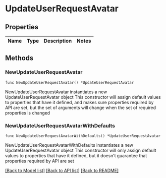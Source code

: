 # UpdateUserRequestAvatar

## Properties

Name | Type | Description | Notes
------------ | ------------- | ------------- | -------------

## Methods

### NewUpdateUserRequestAvatar

`func NewUpdateUserRequestAvatar() *UpdateUserRequestAvatar`

NewUpdateUserRequestAvatar instantiates a new UpdateUserRequestAvatar object
This constructor will assign default values to properties that have it defined,
and makes sure properties required by API are set, but the set of arguments
will change when the set of required properties is changed

### NewUpdateUserRequestAvatarWithDefaults

`func NewUpdateUserRequestAvatarWithDefaults() *UpdateUserRequestAvatar`

NewUpdateUserRequestAvatarWithDefaults instantiates a new UpdateUserRequestAvatar object
This constructor will only assign default values to properties that have it defined,
but it doesn't guarantee that properties required by API are set


[[Back to Model list]](../README.md#documentation-for-models) [[Back to API list]](../README.md#documentation-for-api-endpoints) [[Back to README]](../README.md)


